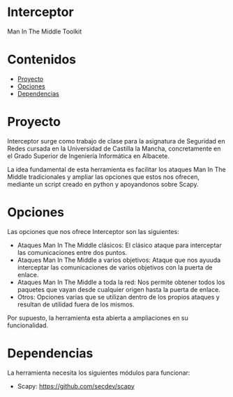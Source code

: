 # Interceptor
Man In The Middle Toolkit

# Contenidos
* [Proyecto](#Proyecto)
* [Opciones](#Opciones)
* [Dependencias](#Dependencias)


# Proyecto
Interceptor surge como trabajo de clase para la asignatura de Seguridad en Redes cursada en la Universidad de Castilla la Mancha, concretamente en el Grado Superior de Ingeniería Informática en Albacete.

La idea fundamental de esta herramienta es facilitar los ataques Man In The Middle tradicionales y ampliar las opciones que estos nos ofrecen, mediante un script creado en python y apoyandonos sobre Scapy.

# Opciones
Las opciones que nos ofrece Interceptor son las siguientes:
* Ataques Man In The Middle clásicos: El clásico ataque para interceptar las comunicaciones entre dos puntos.
* Ataques Man In The Middle a varios objetivos: Ataque que nos ayuuda  interceptar las comunicaciones de varios objetivos con la puerta de enlace.
* Ataques Man In The Middle a toda la red: Nos permite obtener todos los paquetes que vayan desde cualquier origen hasta la puerta de enlace.
* Otros: Opciones varias que se utilizan dentro de los propios ataques y resultan de utilidad fuera de los mismos.

Por supuesto, la herramienta esta abierta a ampliaciones en su funcionalidad.

# Dependencias
La herramienta necesita los siguientes módulos para funcionar:
* Scapy: <https://github.com/secdev/scapy>
